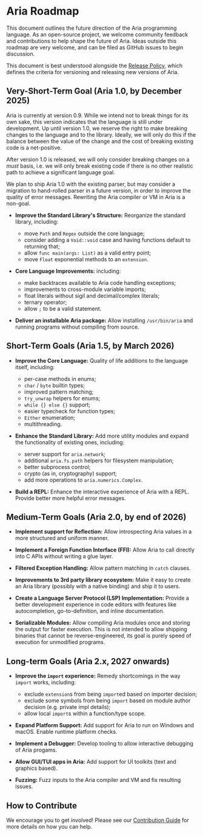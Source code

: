 # Aria Roadmap

This document outlines the future direction of the Aria programming language. As an open-source project, we welcome community feedback and contributions to help shape the future of Aria. Ideas outside this roadmap are very welcome, and can be filed as GitHub issues to begin discussion.

This document is best understood alongside the [Release Policy](release_policy.md), which defines the criteria for versioning and releasing new versions of Aria.

## Very-Short-Term Goal (Aria 1.0, by December 2025)

Aria is currently at version 0.9. While we intend not to break things for its own sake, this version indicates that the language is still under development.
Up until version 1.0, we reserve the right to make breaking changes to the language and to the library. Ideally, we will only do this if the balance between the value of the change and the cost of breaking existing code is a net-positive.

After version 1.0 is released, we will only consider breaking changes on a *must* basis, i.e. we will only break existing code if there is no other realistic path to achieve a significant language goal.

We plan to ship Aria 1.0 with the existing parser, but may consider a migration to hand-rolled parser in a future version, in order to improve the quality of error messages. Rewriting the Aria compiler or VM in Aria is a non-goal.

*   **Improve the Standard Library's Structure:** Reorganize the standard library, including:
    - move `Path` and `Regex` outside the core language;
    - consider adding a `Void::void` case and having functions default to returning that;
    - allow `func main(args: List)` as a valid entry point;
    - move `Float` exponential methods to an `extension`.

*   **Core Language Improvements:** including:
    - make backtraces available to Aria code handling exceptions;
    - improvements to cross-module variable imports;
    - float literals without sigil and decimal/complex literals;
    - ternary operator;
    - allow `;` to be a valid statement.

*   **Deliver an installable Aria package:** Allow installing `/usr/bin/aria` and running programs without compiling from source.

## Short-Term Goals (Aria 1.5, by March 2026)

*   **Improve the Core Language:** Quality of life additions to the language itself, including:
    - per-case methods in enums;
    - `char` / `byte` builtin types;
    - improved pattern matching;
    - `try_unwrap` helpers for enums;
    - `while {} else {}` support;
    - easier typecheck for function types;
    - `Either` enumeration;
    - multithreading.

*   **Enhance the Standard Library:** Add more utility modules and expand the functionality of existing ones, including:
    - server support for `aria.network`;
    - additional `aria.fs.path` helpers for filesystem manipulation;
    - better subprocess control;
    - crypto (as in, cryptography) support;
    - add more operations to `aria.numerics.Complex`.

*   **Build a REPL:** Enhance the interactive experience of Aria with a REPL. Provide better more helpful error messages.

## Medium-Term Goals (Aria 2.0, by end of 2026)

*   **Implement support for Reflection:** Allow introspecting Aria values in a more structured and uniform manner.

*   **Implement a Foreign Function Interface (FFI):** Allow Aria to call directly into C APIs without writing a glue layer.

*   **Filtered Exception Handling:** Allow pattern matching in `catch` clauses.

*   **Improvements to 3rd party library ecosystem:** Make it easy to create an Aria library (possibly with a native binding) and ship it to users.

*   **Create a Language Server Protocol (LSP) Implementation:** Provide a better development experience in code editors with features like autocompletion, go-to-definition, and inline documentation.

*   **Serializable Modules:** Allow compiling Aria modules once and storing the output for faster execution. This is not intended to allow shipping binaries that cannot be reverse-engineered, its goal is purely speed of execution for unmodified programs.

## Long-term Goals (Aria 2.x, 2027 onwards)

*   **Improve the `import` experience:** Remedy shortcomings in the way `import` works, including:
    - exclude `extension`s from being `import`ed based on importer decision;
    - exclude some symbols from being `import` based on module author decision (e.g. private impl details);
    - allow local `import`s within a function/type scope.

*   **Expand Platform Support:** Add support for Aria to run on Windows and macOS. Enable runtime platform checks.

*   **Implement a Debugger:** Develop tooling to allow interactive debugging of Aria progams.

*   **Allow GUI/TUI apps in Aria:** Add support for UI toolkits (text and graphics based).

*   **Fuzzing:** Fuzz inputs to the Aria compiler and VM and fix resulting issues.

## How to Contribute

We encourage you to get involved! Please see our [Contribution Guide](CONTRIBUTING.md) for more details on how you can help.
